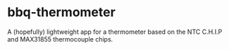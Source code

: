 # bbq-thermometer
A (hopefully) lightweight app for a thermometer based on the NTC C.H.I.P and MAX31855 thermocouple chips.
